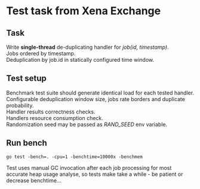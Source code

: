 # Test task from Xena Exchange

## Task

Write **single-thread** de-duplicating handler for _job(id, timestamp)_.  
Jobs ordered by timestamp.  
Deduplication by job.id in statically configured time window.

## Test setup

Benchmark test suite should generate identical load for each tested handler.  
Configurable deduplication window size, jobs rate borders and duplicate probability.  
Handler results correctness checks.  
Handlers resource consumption check.  
Randomization seed may be passed as _RAND_SEED_ env variable.

## Run bench

`go test -bench=. -cpu=1 -benchtime=10000x -benchmem`

Test uses manual GC invocation after each job processing for most accurate heap usage analyse, 
so tests make take a while - be patient or decrease benchtime...